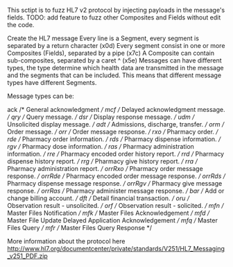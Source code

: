  This sctipt is to fuzz HL7 v2 protocol by injecting payloads in the message's fields.
 TODO: add feature to fuzz other Composites and Fields without edit the code. 

 Create the HL7 message
 Every line is a Segment, every segment is separated by a return character (x0d)
 Every segment consist in one or more Composites (Fields), separated by a pipe (x7c)
 A Composite can contain sub-composites, separated by a caret ^ (x5e)
 Messages can have different types, the type determine which health data are transmitted in the message and the segments that can be included. 
 This means that different message types have different Segments.

 Message types can be:

 ack /* General acknowledgment */
 mcf /* Delayed acknowledgment message. */
 qry /* Query message. */
 dsr /* Display response message. */
 udm /* Unsolicited display message. */
 adt /* Admissions, discharge, transfer. */
 orm /* Order message. */
 orr /* Order message response. */
 rxo /* Pharmacy order. */
 rde /* Pharmacy order information. */
 rds /* Pharmacy dispense information. */
 rgv /* Pharmacy dose information. */
 ras /* Pharmacy administration information. */
 rre /* Pharmacy encoded order history report. */
 rrd /* Pharmacy dispense history report. */
 rrg /* Pharmacy give history report. */
 rra /* Pharmacy administration report. */
 orrRxo /* Pharmacy order message response. */
 orrRde /* Pharmacy encoded order message response. */
 orrRds /* Pharmacy dispense message response. */
 orrRgv /* Pharmacy give message response. */
 orrRas /* Pharmacy administer message response. */
 bar /* Add or change billing account. */
 dft /* Detail financial transaction. */
 oru /* Observation result - unsolicited. */
 orf /* Observation result - solicited. */
 mfn /* Master Files Notification */
 mfk /* Master Files Acknowledgement */
 mfd /* Master File Update Delayed Application Acknowledgement */
 mfq /* Master Files Query */
 mfr /* Master Files Query Response */

 More information about the protocol here http://www.hl7.org/documentcenter/private/standards/V251/HL7_Messaging_v251_PDF.zip